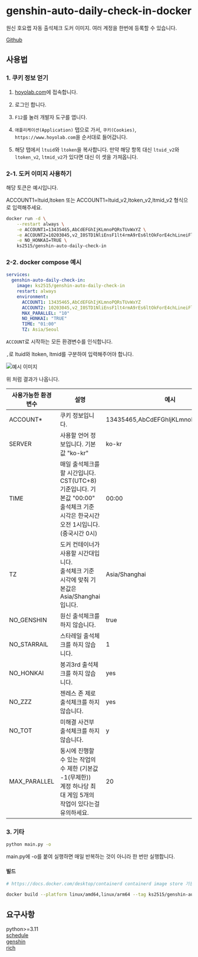 # genshin-auto-daily-check-in-docker

원신 호요랩 자동 출석체크 도커 이미지. 여러 계정을 한번에 등록할 수 있습니다.

[Github](https://github.com/Bing-su/genshin-auto-daily-check-in-docker)

## 사용법

### 1. 쿠키 정보 얻기

1. [hoyolab.com](https://www.hoyolab.com/)에 접속합니다.

2. 로그인 합니다.

3. `F12`를 눌러 개발자 도구를 엽니다.

4. `애플리케이션(Application)` 탭으로 가서, `쿠키(Cookies)`, `https://www.hoyolab.com`을 순서대로 들어갑니다.

5. 해당 탭에서 `ltuid`와 `ltoken`을 복사합니다. 만약 해당 항목 대신 `ltuid_v2`와 `ltoken_v2`, `ltmid_v2`가 있다면 대신 이 셋을 가져옵니다.

### 2-1. 도커 이미지 사용하기

해당 토큰은 예시입니다.

ACCOUNT1=ltuid,ltoken 또는 ACCOUNT1=ltuid_v2,ltoken_v2,ltmid_v2 형식으로 입력해주세요.

```bash
docker run -d \
    --restart always \
    -e ACCOUNT1=13435465,AbCdEFGhIjKLmnoPQRsTUvWxYZ \
    -e ACCOUNT2=10203045,v2_I0STD1NliEnsF1lt4rmA9rEs6ltOkForE4chLineiFlinereTurnLetaHasHs3tLinesP1ltWh1t3sPaceF0lt9rmApXxtOlOwerc4secHarsNt=,9bcdef9cpu_py \
    -e NO_HONKAI=TRUE \
    ks2515/genshin-auto-daily-check-in
```

### 2-2. docker compose 예시

```yaml
services:
  genshin-auto-daily-check-in:
    image: ks2515/genshin-auto-daily-check-in
    restart: always
    environment:
      ACCOUNT1: 13435465,AbCdEFGhIjKLmnoPQRsTUvWxYZ
      ACCOUNT2: 10203045,v2_I0STD1NliEnsF1lt4rmA9rEs6ltOkForE4chLineiFlinereTurnLetaHasHs3tLinesP1ltWh1t3sPaceF0lt9rmApXxtOlOwerc4secHarsNt=,9bcdef9cpu_py
      MAX_PARALLEL: "10"
      NO_HONKAI: "TRUE"
      TIME: "01:00"
      TZ: Asia/Seoul
```

`ACCOUNT`로 시작하는 모든 환경변수를 인식합니다.

`,`로 ltuid와 ltoken, ltmid를 구분하여 입력해주어야 합니다.

![예시 이미지](https://i.imgur.com/s8C8cJy.png)

위 처럼 결과가 나옵니다.

| 사용가능한 환경 변수 | 설명                                                                                                                                  | 예시                                |
| -------------------- | ------------------------------------------------------------------------------------------------------------------------------------- | ----------------------------------- |
| ACCOUNT\*            | 쿠키 정보입니다.                                                                                                                      | 13435465,AbCdEFGhIjKLmnoPQRsTUvWxYZ |
| SERVER               | 사용할 언어 정보입니다. 기본값 "ko-kr"                                                                                                | ko-kr                               |
| TIME                 | 매일 출석체크를 할 시간입니다. CST(UTC+8) 기준입니다. 기본값 "00:00"<br/>출석체크 기준 시각은 한국시간 오전 1시입니다. (중국시간 0시) | 00:00                               |
| TZ                   | 도커 컨테이너가 사용할 시간대입니다. <br/>출석체크 기준 시각에 맞춰 기본값은 Asia/Shanghai입니다.                                     | Asia/Shanghai                       |
| NO_GENSHIN           | 원신 출석체크를 하지 않습니다.                                                                                                        | true                                |
| NO_STARRAIL          | 스타레일 출석체크를 하지 않습니다.                                                                                                    | 1                                   |
| NO_HONKAI            | 붕괴3rd 출석체크를 하지 않습니다.                                                                                                     | yes                                 |
| NO_ZZZ               | 젠레스 존 제로 출석체크를 하지 않습니다.                                                                                              | yes                                 |
| NO_TOT               | 미해결 사건부 출석체크를 하지 않습니다.                                                                                               | y                                   |
| MAX_PARALLEL         | 동시에 진행할 수 있는 작업의 수 제한 (기본값 -1(무제한))<br/>계정 하나당 최대 게임 5개의 작업이 있다는걸 유의하세요.                  | 20                                  |

### 3. 기타

```bash
python main.py -o
```

main.py에 -o를 붙여 실행하면 매일 반복하는 것이 아니라 한 번만 실행합니다.

#### 빌드

```bash
# https://docs.docker.com/desktop/containerd containerd image store 기능 필요

docker build --platform linux/amd64,linux/arm64 --tag ks2515/genshin-auto-daily-check-in .
```

## 요구사항

python>=3.11<br>
[schedule](https://github.com/dbader/schedule)<br>
[genshin](https://github.com/thesadru/genshin.py)<br>
[rich](https://github.com/Textualize/rich)
